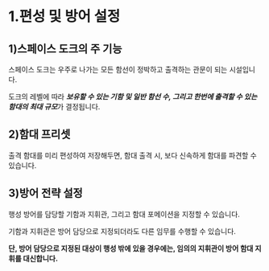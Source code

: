 # 1.편성 및 방어 설정

## 1)스페이스 도크의 주 기능

스페이스 도크는 우주로 나가는 모든 함선이 정박하고 출격하는 관문이 되는 시설입니다.

도크의 레벨에 따라 ***보유할 수 있는 기함 및 일반 함선 수, 그리고 한번에 출격할 수 있는 함대의 최대 규모***가 결정됩니다.



## 2)함대 프리셋

출격 함대를 미리 편성하여 저장해두면, 함대 출격 시, 보다 신속하게 함대를 파견할 수 있습니다.



## 3)방어 전략 설정

행성 방어를 담당할 기함과 지휘관, 그리고 함대 포메이션을 지정할 수 있습니다.

기함과 지휘관은 방어 담당으로 지정되더라도 다른 임무를 수행할 수 있습니다.

**단, 방어 담당으로 지정된 대상이 행성 밖에 있을 경우에는, 임의의 지휘관이 방어 함대 지휘를 대신합니다.**